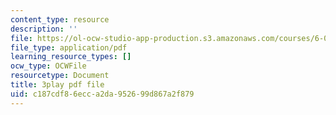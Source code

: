 ```yaml
---
content_type: resource
description: ''
file: https://ol-ocw-studio-app-production.s3.amazonaws.com/courses/6-042j-mathematics-for-computer-science-spring-2015/c187cdf86ecca2da952699d867a2f879_WQHOImO0pX0.pdf
file_type: application/pdf
learning_resource_types: []
ocw_type: OCWFile
resourcetype: Document
title: 3play pdf file
uid: c187cdf8-6ecc-a2da-9526-99d867a2f879
---
```

